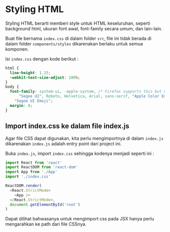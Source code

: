 # Styling HTML

Styling HTML berarti memberi style untuk HTML keseluruhan, seperti background html, ukuran font awal, font-family secara umum, dan lain-lain.

Buat file bernama `index.css` di dalam folder `src`, file ini tidak berada di dalam folder `components/styles` dikarenakan berlaku untuk semua komponen.

Isi `index.css` dengan kode berikut :

```css
html {
  line-height: 1.15;
  -webkit-text-size-adjust: 100%;
}
body {
  font-family: system-ui, -apple-system, /* Firefox supports this but not yet `system-ui` */
      "Segoe UI", Roboto, Helvetica, Arial, sans-serif, "Apple Color Emoji",
    "Segoe UI Emoji";
  margin: 0;
}
```

## Import index.css ke dalam file index.js

Agar file CSS dapat digunakan, kita perlu mengimportnya di dalam `index.js` dikarenakan  `index.js` adalah entry point dari project ini.

Buka `index.js`, import `index.css` sehingga kodenya menjadi seperti ini :

```javascript
import React from 'react'
import ReactDOM from 'react-dom'
import App from './App'
import './index.css'

ReactDOM.render(
  <React.StrictMode>
    <App />
  </React.StrictMode>,
  document.getElementById('root')
)
```

Dapat dilihat bahwasanya untuk mengimport css pada JSX hanya perlu mengarahkan ke path dari file CSSnya.
